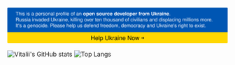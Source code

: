 [![Stand With Ukraine](https://raw.githubusercontent.com/vshymanskyy/StandWithUkraine/main/banner-personal-page.svg)](https://stand-with-ukraine.pp.ua)

<!--
### Hi there 👋
-->

<!--
**lvitaly/lvitaly** is a ✨ _special_ ✨ repository because its `README.md` (this file) appears on your GitHub profile.

Here are some ideas to get you started:

- 🔭 I’m currently working on ...
- 🌱 I’m currently learning ...
- 👯 I’m looking to collaborate on ...
- 🤔 I’m looking for help with ...
- 💬 Ask me about ...
- 📫 How to reach me: ...
- 😄 Pronouns: ...
- ⚡ Fun fact: ...
-->

![Vitalii's GitHub stats](https://github-readme-stats.vercel.app/api?username=lvitaly&show_icons=true$hide=contribs)
![Top Langs](https://github-readme-stats.vercel.app/api/top-langs/?username=lvitaly&layout=compact)
